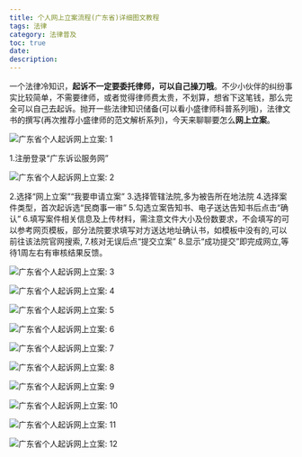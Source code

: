 ```yaml
---
title: 个人网上立案流程(广东省)详细图文教程
tags: 法律
category: 法律普及
toc: true
date: 
description: 
---
```


一个法律冷知识，**起诉不一定要委托律师，可以自己操刀哦**。不少小伙伴的纠纷事实比较简单，不需要律师，或者觉得律师费太贵，不划算，想省下这笔钱，那么完全可以自己去起诉。抛开一些法律知识储备(可以看小盛律师科普系列哦)，法律文书的撰写(再次推荐小盛律师的范文解析系列)，今天来聊聊要怎么**网上立案**。

![广东省个人起诉网上立案: 1](https://slefboot-1251736664.file.myqcloud.com/20231221_lawsuit_step_1.png)

<!-- more -->

1.注册登录“广东诉讼服务网”

![广东省个人起诉网上立案: 2](https://slefboot-1251736664.file.myqcloud.com/20231221_lawsuit_step_2.png)

2.选择“网上立案”“我要申请立案”
3.选择管辖法院,多为被告所在地法院
4.选择案件类型，首次起诉选“民商事一审”
5.勾选立案告知书、电子送达告知书后点击“确认”
6.填写案件相关信息及上传材料，需注意文件大小及份数要求，不会填写的可以参考网页模板，部分法院要求填写对方送达地址确认书，如模板中没有的,可以前往该法院官网搜索,
7.核对无误后点“提交立案”
8.显示“成功提交”即完成网立,等待1周左右有审核结果反馈。

![广东省个人起诉网上立案: 3](https://slefboot-1251736664.file.myqcloud.com/20231221_lawsuit_step_3.png)

![广东省个人起诉网上立案: 4](https://slefboot-1251736664.file.myqcloud.com/20231221_lawsuit_step_4.png)

![广东省个人起诉网上立案: 5](https://slefboot-1251736664.file.myqcloud.com/20231221_lawsuit_step_5.png)

![广东省个人起诉网上立案: 6](https://slefboot-1251736664.file.myqcloud.com/20231221_lawsuit_step_6.png)

![广东省个人起诉网上立案: 7](https://slefboot-1251736664.file.myqcloud.com/20231221_lawsuit_step_7.png)

![广东省个人起诉网上立案: 8](https://slefboot-1251736664.file.myqcloud.com/20231221_lawsuit_step_8.png)

![广东省个人起诉网上立案: 9](https://slefboot-1251736664.file.myqcloud.com/20231221_lawsuit_step_9.png)

![广东省个人起诉网上立案: 10](https://slefboot-1251736664.file.myqcloud.com/20231221_lawsuit_step_10.png)

![广东省个人起诉网上立案: 11](https://slefboot-1251736664.file.myqcloud.com/20231221_lawsuit_step_11.png)

![广东省个人起诉网上立案: 12](https://slefboot-1251736664.file.myqcloud.com/20231221_lawsuit_step_12.png)

